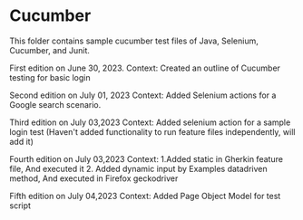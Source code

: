 # Cucumber


This folder contains sample cucumber test files of Java, Selenium, Cucumber, and Junit.

First edition on June 30, 2023.
Context: Created an outline of Cucumber testing for basic login 

Second edition on July 01, 2023
Context: Added Selenium actions for a Google search scenario.

Third edition on July 03,2023
Context: Added selenium action for a sample login test
(Haven't added functionality to run feature files independently, will add it)

Fourth edition on July 03,2023
Context: 1.Added static in Gherkin feature file, And executed it
2. Added dynamic input by Examples datadriven method, And executed in Firefox geckodriver

Fifth edition on July 04,2023
Context: Added Page Object Model for test script
